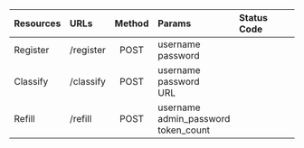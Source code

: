  | Resources | URLs | Method | Params | Status Code |
 | :--- | :--- | :---: | :--- | :--- |
 | Register | /register | POST | username<br>password |
 | Classify | /classify | POST | username<br>password<br>URL | 
 | Refill | /refill | POST | username<br>admin_password<br>token_count | 